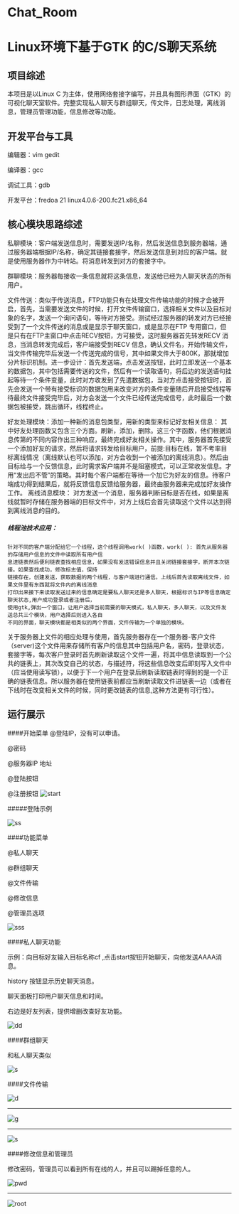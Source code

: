 # Chat_Room
# Linux环境下基于GTK 的C/S聊天系统

## 项目综述

本项目是以Linux C 为主体，使用网络套接字编写，并且具有图形界面（GTK）的可视化聊天室软件。完整实现私人聊天与群组聊天，传文件，日志处理，离线消息，管理员管理功能，信息修改等功能。

## 开发平台与工具

  编辑器：vim  gedit
  
  编译器：gcc
  
  调试工具：gdb
  
  开发平台：fredoa 21 linux4.0.6-200.fc21.x86_64
  
## 核心模块思路综述

私聊模块：客户端发送信息时，需要发送IP/名称，然后发送信息到服务器端，通过服务器端根据IP/名称，确定其链接套接字，然后发送信息到对应的客户端。就是使用服务器作为中转站。将消息转发到对方的套接字中。

群聊模块：服务器每接收一条信息就将这条信息，发送给已经为人聊天状态的所有用户。
  
文件传送：类似于传送消息，FTP功能只有在处理文件传输功能的时候才会被开启，首先，当需要发送文件的时候，打开文件传输窗口，选择相关文件以及目标对象的名字，发送一个询问语句，等待对方接受。测试经过服务器的转发对方已经接受到了一个文件传送的消息或是显示于聊天窗口，或是显示在FTP 专用窗口，但是只有在FTP主窗口中点击RECV按钮，方可接受，这时服务器首先转发RECV 消息，当消息转发完成后，客户端接受到RECV 信息，确认文件名，开始传输文件，当文件传输完毕后发送一个传送完成的信号，其中如果文件大于800K，那就增加分片标识机制。进一步设计：首先发送端，点击发送按钮，此时立即发送一个基本的数据包，其中包括需要传送的文件，然后有一个读取语句，将后边的发送语句挂起等待一个条件变量，此时对方收发到了先遣数据包，当对方点击接受按钮时，首先会发送一个带有接受标识的数据包用来改变对方的条件变量随后开启接受线程等待最终文件接受完毕后，对方会发送一个文件已经传送完成信号，此时最后一个数据包被接受，跳出循环，线程终止。
                   
                                     
好友处理模块：添加一种新的消息包类型，用新的类型来标记好友相关信息：
其中好友处理函数又包含三个方面。刷新，添加，删除。这三个字函数，他们根据消息传第的不同内容作出三种响应，最终完成好友相关操作。其中，服务器首先接受一个添加好友的请求，然后将请求转发给目标用户，前提:目标在线，暂不考率目标离线情况（离线默认也可以添加，对方会收到一个被添加的离线消息）。然后由目标给与一个反馈信息，此时需求客户端并不是阻塞模式，可以正常收发信息。才用“发出后不管”的策略。其时每个客户端都在等待一个加它为好友的信息。待客户端成功得到结果后，就将反馈信息反馈给服务器，最终由服务器来完成加好友操作工作。
离线消息模块：
	对方发送一个消息，服务器判断目标是否在线，如果是离线就暂时存储在服务器端的目标文件中，对方上线后会首先读取这个文件以达到得到离线消息的目的。

	
##### 线程池技术应用：
	针对不同的客户端分配给它一个线程，这个线程调用work( )函数，work( ): 首先从服务器的存储用户信息的文件中读取所有用户信
	息进链表然后便利链表查找相应信息，如果没有发送错误信息并且关闭链接套接字，断开本次链接。如果查找成功，修改标志值，保持
	链接存在，创建发送，获取数据的两个线程，与客户端进行通信。上线后首先读取离线文件，如果文件里有东西就将文件内的离线消息
	打印出来接下来读取发送过来的信息确定是要私人聊天还是多人聊天，根据标识与IP等信息确定聊天状态,用户成功登录或者注册后，
	使用gtk,弹出一个窗口，让用户选择当前需要的聊天模式，私人聊天，多人聊天，以及文件发送总共三个模块，用户选择后则进入各自
	不同的界面，聊天模块都是相类似的两个界面，文件传输为一个单独的模块。    
关于服务器上文件的相应处理与使用，首先服务器存在一个服务器-客户文件（server)这个文件用来存储所有客户的信息其中包括用户名，密码，登录状态，套接字等，每次客户登录时首先刷新读取这个文件一遍，将其中信息读取到一个公共的链表上，其次改变自己的状态，与描述符，将这些信息改变后即刻写入文件中（应当使用读写锁），以便于下一个用户在登录后刷新读取链表时得到的是一个正确的链表信息。所以服务器在使用链表前都应当刷新读取文件进链表一边（或者在下线时在改变相关文件的时候，同时更改链表的信息,这种方法更有可行性）。

## 运行展示

####开始菜单
@登陆IP，没有可以申请。

@密码

@服务器IP 地址

@登陆按钮

@注册按钮
![start](./image/start.png)

#####登陆示例

![ss](./image/start_exp.png)

####功能菜单

@私人聊天

@群组聊天

@文件传输

@修改信息

@管理员选项


![sss](./image/manue.png)

####私人聊天功能

示例：向目标好友输入目标名称cf ,点击start按钮开始聊天，向他发送AAAA消息。

history 按钮显示历史聊天消息。

聊天面板打印用户聊天信息和时间。

右边是好友列表，提供增删改查好友功能。


![dd](./image/private.png)

####群组聊天

和私人聊天类似

![s](./image/public.png)

####文件传输

![d](./image/file1.png)

______________________________________________________________



![g](./image/file2.png)



______________________________________________________________

![s](./image/file3.png)


####修改信息和管理员

修改密码，管理员可以看到所有在线的人，并且可以踢掉任意的人。

![pwd](./image/pwd)
______________________________________________________________
![root](./image/root)


